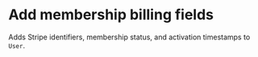# Add membership billing fields

Adds Stripe identifiers, membership status, and activation timestamps to `User`.
